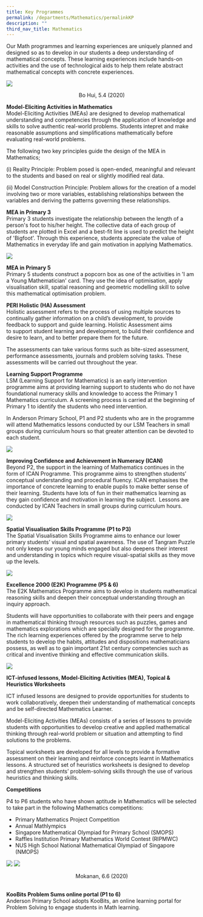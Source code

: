 ```yaml
---
title: Key Programmes
permalink: /departments/Mathematics/permalinkKP
description: ""
third_nav_title: Mathematics
---
```

<p>Our Math programmes and learning experiences are uniquely planned and designed so as to develop in our students a deep understanding of mathematical concepts. These learning experiences include hands-on activities and the use of technological aids to help them relate abstract mathematical concepts with concrete experiences.&nbsp;</p>

![](/images/mathkeyprogrammes.jpg)

<p style="text-align: center;">Bo Hui, 5.4 (2020)</p>

<p><strong>Model-Eliciting Activities in Mathematics<br /><span style="font-weight: 400;">Model-Eliciting Activities (MEAs) are designed to develop mathematical understanding and competencies through the application of knowledge and skills to solve authentic real-world problems. Students intepret and make reasonable assumptions and simplifications mathematically before evaluating real-world problems.&nbsp;</span></strong></p>
<p>The following two key principles guide the design of the MEA in Mathematics;</p>
<p>(i)&nbsp;Reality Principle: Problem posed is open-ended, meaningful and relevant to the students and based on real or slightly modified real data.</p>
<p>(ii)&nbsp;Model Construction Principle: Problem allows for the creation of a model involving two or more variables, establishing relationships between the variables and deriving the patterns governing these relationships.</p>
<p><strong>MEA in Primary 3<br /></strong>Primary 3&nbsp;students investigate the relationship between the length of a person's foot to his/her height. The collective data of each group of students are plotted in Excel and a best-fit line is used to predict the height of 'Bigfoot'. Through this experience, students appreciate the value of Mathematics in everyday life and gain motivation in applying Mathematics.</p>

![](/images/2021MA2.jpg)
<p><strong>MEA in Primary 5</strong><br />Primary 5 students construct a popcorn box as one of the activities in 'I am a Young Mathematician' card. They use the idea of optimisation, apply visualisation skill, spatial reasoning and geometric modelling skill to solve this mathematical optimisation problem.</p>
<p><strong>PERI Holistic (HA) Assessment<br /></strong>Holistic assessment refers to the process of using multiple sources to continually gather information on a child&rsquo;s development, to provide feedback to support and guide learning.&nbsp;Holistic Assessment aims to&nbsp;support student learning and development, to build their confidence and desire to learn, and to better prepare them for the future.</p>
<p>The assessments can take various forms such as bite-sized assessment, performance assessments, journals and problem solving tasks. These assessments will be carried out throughout the year.&nbsp;</p>
<p><strong>Learning Support Programme<br /></strong>LSM&nbsp;(Learning Support for Mathematics) is an early intervention programme aims at providing learning support to students who do not have foundational numeracy skills and knowledge to access the Primary 1 Mathematics curriculum. A screening process is carried at the beginning of Primary 1 to identify the students who need intervention.&nbsp;</p>
<p>In Anderson Primary School, P1 and P2 students who are in the programme will attend Mathematics lessons conducted by our LSM Teachers in small groups during curriculum hours so that greater attention can be devoted to each student.&nbsp;&nbsp;</p>

![](/images/tnLSMrooms.jpg)

<p><strong>Improving Confidence and Achievement in Numeracy (ICAN)<br /></strong>Beyond P2, the support in the learning of Mathematics continues in the form of ICAN Programme. This programme aims to strengthen students&rsquo; conceptual understanding and procedural fluency.&nbsp;ICAN emphasises the importance of concrete learning to enable pupils to make better sense of&nbsp;
their learning. Students have lots of fun in their mathematics learning as they gain confidence and motivation in learning the subject.&nbsp;&nbsp;Lessons are conducted by ICAN Teachers in small groups during curriculum hours.&nbsp;</p>

![](/images/tnmultply.jpg)

<p><strong>Spatial Visualisation Skills Programme (P1 to P3)<br /></strong>The Spatial Visualisation Skills Programme aims to enhance our lower primary students&rsquo; visual and spatial awareness. The use of Tangram Puzzle not only keeps our young minds engaged but also deepens their interest and understanding in topics which require visual-spatial skills as they move up the levels.</p>

![](/images/tnspatial.jpg)

<p><strong>Excellence 2000 (E2K) Programme (P5 &amp; 6) <br /></strong>The E2K Mathematics Programme aims to develop in students mathematical reasoning skills and deepen their conceptual understanding through an inquiry approach.</p>
<p>Students will have opportunities to collaborate with their peers and engage in mathematical thinking through resources such as puzzles, games and mathematics explorations which are specially designed for the programme. The rich learning experiences offered by the programme serve to help students to develop the habits, attitudes and dispositions mathematicians possess, as well as to gain important 21st century competencies such as critical and inventive thinking and effective communication skills.</p>

![](/images/tncubes.jpg)

<p><strong>ICT-infused lessons, Model-Eliciting Activities (MEA), Topical &amp; Heuristics Worksheets&nbsp;</strong>
<p>ICT infused lessons are designed to provide opportunities for students to work collaboratively, deepen their understanding of mathematical concepts and be self-directed Mathematics Learner.&nbsp;</p>
<p>Model-Eliciting Activities (MEAs) consists of a series of lessons to provide students with opportunities to develop creative and applied mathematical thinking through real-world problem or situation and attempting to find solutions to the problems.</p>
<p>Topical worksheets are developed for all levels to provide a formative assessment on their learning and reinforce concepts learnt in Mathematics lessons. A structured set of heuristics worksheets is designed to develop and strengthen students&rsquo; problem-solving skills through the use of various heuristics and thinking skills.&nbsp;</p>
<p></p>
<p><strong>Competitions</strong></p>
<p>P4 to P6 students who have shown aptitude in Mathematics will be selected to take&nbsp;part in the following Mathematics competitions:</p>
<ul>
<li>Primary Mathematics Project Competition</li>
<li>Annual Mathlympics</li>
<li>Singapore Mathematical Olympiad for Primary School (SMOPS)</li>
<li>Raffles Institution Primary Mathematics World Contest (RIPMWC)</li>
<li>NUS High School National Mathematical Olympiad of Singapore (NMOPS)</li>
</ul>

![](/images/tnmoknan.jpg)
![](/images/tnmoremoknan.jpg)

<p style="text-align: center;">Mokanan, 6.6 (2020)</p>

<p><strong><br />KooBits Problem Sums online portal (P1 to 6)<br /></strong>Anderson Primary School adopts KooBits, an online learning portal for Problem Solving to engage students in Math learning.</p>